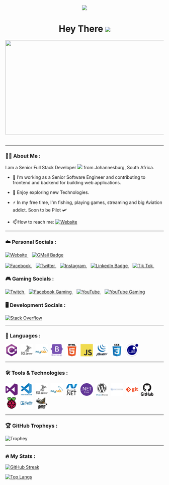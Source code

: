 <div id="header" align="center">
  <img src="https://media.giphy.com/media/M9gbBd9nbDrOTu1Mqx/giphy.gif" width="100"/>
  <br />
  
  <h1>
    Hey There
    <img src="https://media.giphy.com/media/hvRJCLFzcasrR4ia7z/giphy.gif" width="30px"/>
  </h1>
</div>

<div align="center">
  <img src="https://media.giphy.com/media/dWesBcTLavkZuG35MI/giphy.gif" width="600" height="300"/>
  <br />
  <img src="https://komarev.com/ghpvc/?username=dOrKi-RSA&style=flat-square&color=blue" alt=""/>
</div>

---

### :man_technologist: About Me :

I am a Senior Full Stack Developer <img src="https://media.giphy.com/media/WUlplcMpOCEmTGBtBW/giphy.gif" width="30"> from Johannesburg, South Africa.

- :telescope: I’m working as a Senior Software Engineer and contributing to frontend and backend for building web applications.

- :seedling: Enjoy exploring new Technologies.

- :zap: In my free time, I'm fishing, playing games, streaming and big Aviation addict.  Soon to be Pilot :small_airplane:

- :mailbox:How to reach me: [![Website](https://img.shields.io/badge/website-000000?style=for-the-badge&logo=About.me&logoColor=white)](https://www.dorkivillage.co.za)

---

### :cloud: Personal Socials :

<div id="badges">
    <a href="https://www.dorkivillage.co.za" target="_blank">
      <img src="https://img.shields.io/badge/website-000000?style=for-the-badge&logo=About.me&logoColor=white" alt="Website"/>
    </a>&nbsp;&nbsp;
    <a href="mailto:henniefrancis@gmail.com" target="_blank">
      <img src="https://img.shields.io/badge/Gmail-D14836?style=for-the-badge&logo=gmail&logoColor=white" alt="GMail Badge"/>
    </a>
    <br /><br />
    <a href="https://www.facebook.com/hennie.dorki.francis" target="_blank">
      <img src="https://img.shields.io/badge/Facebook-1877F2?style=for-the-badge&logo=facebook&logoColor=white" alt="Facebook"/>
    </a>&nbsp;&nbsp;
    <a href="https://twitter.com/henniefrancis">
      <img src="https://img.shields.io/badge/Twitter-blue?style=for-the-badge&logo=twitter&logoColor=white" alt="Twitter"/>
    </a>&nbsp;&nbsp;
    <a href="https://www.instagram.com/dorki_rsa" target="_blank">
      <img src="https://img.shields.io/badge/Instagram-E4405F?style=for-the-badge&logo=instagram&logoColor=white" alt="Instagram"/>
    </a>&nbsp;&nbsp;
    <a href="https://www.linkedin.com/in/henniefrancis" target="_blank">
      <img src="https://img.shields.io/badge/LinkedIn-blue?style=for-the-badge&logo=linkedin&logoColor=white" alt="LinkedIn Badge"/>
    </a>&nbsp;&nbsp;
    <a href="https://www.tiktok.com/@dorkirsa" target="_blank">
      <img src="https://img.shields.io/badge/TikTok-000000?style=for-the-badge&logo=tiktok&logoColor=white" alt="Tik Tok"/>
    </a>&nbsp;&nbsp;
</div>

### :video_game: Gaming Socials :

<div id="badges">
  <a href="https://www.twitch.tv/dorki_rsa" target="_blank">
      <img src="https://img.shields.io/badge/Twitch-9146FF?style=for-the-badge&logo=twitch&logoColor=white" alt="Twitch"/>
    </a>&nbsp;&nbsp;
    <a href="https://www.facebook.com/dorkirsa" target="_blank">
      <img src="https://img.shields.io/badge/Facebook_Gaming-005FED?style=for-the-badge&logo=facebook-gaming&logoColor=white" alt="Facebook Gaming"/>
    </a>&nbsp;&nbsp;
    <a href="https://www.youtube.com/channel/UCq9YivLaidwCi1M4xtOdMrw" target="_blank">
      <img src="https://img.shields.io/badge/YouTube-FF0000?style=for-the-badge&logo=youtube&logoColor=white" alt="YouTube"/>
    </a>&nbsp;&nbsp;
    <a href="https://www.youtube.com/channel/UClNKxoa7FhO3vcKTIDdanTA" target="_blank">
      <img src="https://img.shields.io/badge/YouTube_Gaming-FF0000?style=for-the-badge&logo=youtube-gaming&logoColor=white" alt="YouTube Gaming"/>
    </a>
</div>

### :desktop_computer: Development Socials :

<div id="badges">
  <a href="https://stackoverflow.com/users/2230088/hennie" target="_blank">
      <img src="https://img.shields.io/badge/Stack_Overflow-FE7A16?style=for-the-badge&logo=stack-overflow&logoColor=white" alt="Stack Overflow"/>
    </a>
</div>
  
---

### :scroll: Languages :
<div>
  <img src="https://github.com/devicons/devicon/blob/master/icons/csharp/csharp-original.svg" title="C#" alt="C#" width="40" height="40"/>&nbsp;
  <img src="https://github.com/devicons/devicon/blob/master/icons/microsoftsqlserver/microsoftsqlserver-plain-wordmark.svg" title="SQL Server" alt="SQL Server" width="40" height="40"/>&nbsp;
  <img src="https://github.com/devicons/devicon/blob/master/icons/mysql/mysql-original-wordmark.svg" title="My SQL" alt="My SQL" width="40" height="40"/>&nbsp;
  <img src="https://github.com/devicons/devicon/blob/master/icons/bootstrap/bootstrap-plain-wordmark.svg" title="Bootstrap" alt="Bootstrap" width="40" height="40"/>&nbsp;
  <img src="https://github.com/devicons/devicon/blob/master/icons/html5/html5-original-wordmark.svg" title="HTML 5" alt="HTML 5" width="40" height="40"/>&nbsp;
  <img src="https://github.com/devicons/devicon/blob/master/icons/javascript/javascript-original.svg" title="Javascript" alt="Javascript" width="40" height="40"/>&nbsp;
  <img src="https://github.com/devicons/devicon/blob/master/icons/jquery/jquery-original-wordmark.svg" title="jQuery" alt="jQuery" width="40" height="40"/>&nbsp;
  <img src="https://github.com/devicons/devicon/blob/master/icons/css3/css3-original-wordmark.svg" title="CSS" alt="CSS" width="40" height="40"/>&nbsp;
  <img src="https://github.com/devicons/devicon/blob/master/icons/lua/lua-original-wordmark.svg" title="Lua" alt="Lua" width="40" height="40"/>&nbsp;
</div>

---

### :hammer_and_wrench: Tools & Technologies :
<div>
  <img src="https://github.com/devicons/devicon/blob/master/icons/visualstudio/visualstudio-plain.svg" title="Visual Studio" alt="Visual Studi" width="40" height="40"/>&nbsp;
  <img src="https://github.com/devicons/devicon/blob/master/icons/vscode/vscode-original-wordmark.svg" title="Visual Studio Code" alt="Visual Studio Code" width="40" height="40"/>&nbsp;
  <img src="https://github.com/devicons/devicon/blob/master/icons/microsoftsqlserver/microsoftsqlserver-plain-wordmark.svg" title="SQL Server" alt="SQL Server" width="40" height="40"/>&nbsp;
  <img src="https://github.com/devicons/devicon/blob/master/icons/mysql/mysql-original-wordmark.svg" title="My SQL" alt="My SQL" width="40" height="40"/>&nbsp;
  <img src="https://github.com/devicons/devicon/blob/master/icons/dot-net/dot-net-original-wordmark.svg" title=".NET" alt=".NET" width="40" height="40"/>&nbsp;
  <img src="https://github.com/devicons/devicon/blob/master/icons/dotnetcore/dotnetcore-original.svg" title=".NET Core" alt=".NET Core" width="40" height="40"/>&nbsp;
  <img src="https://github.com/devicons/devicon/blob/master/icons/wordpress/wordpress-original.svg" title="WordPress" alt="WordPress" width="40" height="40"/>&nbsp;
  <img src="https://github.com/devicons/devicon/blob/master/icons/subversion/subversion-original-wordmark.svg" title="Subversion" alt="Subversion" width="40" height="40"/>&nbsp;
  <img src="https://github.com/devicons/devicon/blob/master/icons/git/git-plain-wordmark.svg" title="Git" alt="Git" width="40" height="40"/>&nbsp;
  <img src="https://github.com/devicons/devicon/blob/master/icons/github/github-original-wordmark.svg" title="Git Hub" alt="Git Hub" width="40" height="40"/>&nbsp;
  <img src="https://github.com/devicons/devicon/blob/master/icons/raspberrypi/raspberrypi-original.svg" title="Raspberry Pi" alt="Raspberry Pi" width="40" height="40"/>&nbsp;
  <img src="https://github.com/devicons/devicon/blob/master/icons/trello/trello-plain-wordmark.svg" title="Trello" alt="Trello" width="40" height="40"/>&nbsp;
  <img src="https://github.com/devicons/devicon/blob/master/icons/gimp/gimp-original-wordmark.svg" title="Gimp" alt="Gimp" width="40" height="40"/>&nbsp;
</div>

---

### :trophy: GitHub Tropheys :

<img src="https://github-profile-trophy.vercel.app/?username=henniefrancis" alt="Trophey"/>

---

### :fire: My Stats :

[![GitHub Streak](http://github-readme-streak-stats.herokuapp.com?user=your-github-username&theme=dark&background=000000)](https://git.io/streak-stats)

[![Top Langs](https://github-readme-stats.vercel.app/api/top-langs/?username=your-github-username&layout=compact&theme=vision-friendly-dark)](https://github.com/anuraghazra/github-readme-stats)


<!--
- 👋 Hi, I’m @dOrKi-RSA
- 👀 I’m interested in ...
- 🌱 I’m currently learning ...
- 💞️ I’m looking to collaborate on ...
- 📫 How to reach me ...
-->

<!---
dOrKi-RSA/dOrKi-RSA is a ✨ special ✨ repository because its `README.md` (this file) appears on your GitHub profile.
You can click the Preview link to take a look at your changes.
--->
